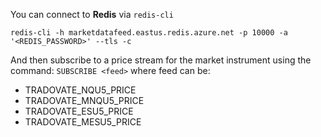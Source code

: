You can connect to **Redis** via `redis-cli`
```
redis-cli -h marketdatafeed.eastus.redis.azure.net -p 10000 -a '<REDIS_PASSWORD>' --tls -c
```
And then subscribe to a price stream for the market instrument using the command: `SUBSCRIBE <feed>` where feed can be:
- TRADOVATE_NQU5_PRICE
- TRADOVATE_MNQU5_PRICE
- TRADOVATE_ESU5_PRICE
- TRADOVATE_MESU5_PRICE
